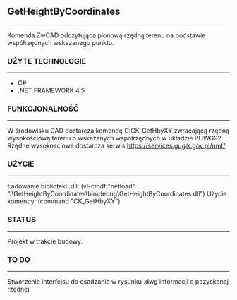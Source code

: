 ## GetHeightByCoordinates
---
Komenda ZwCAD odczytująca pionową rzędną terenu na podstawie współrzędnych wskazanego punktu.

### UŻYTE TECHNOLOGIE
- - -
* C#
* .NET FRAMEWORK 4.5

### FUNKCJONALNOŚĆ
- - -
W środowisku CAD dostarcza komendę C:CK_GetHbyXY zwracającą rzędną wysokościową terenu o wskazanych współrzędnych w układzie PUWG92
Rzędne wysokosciowe dostarcza serwis https://services.gugik.gov.pl/nmt/

### UŻYCIE
---
Ładowanie biblioteki .dll: (vl-cmdf "netload" ".\\GetHeightByCoordinates\\bin\\debug\\GetHeightByCoordinates.dll")
Użycie komendy: (command "CK_GetHbyXY")

### STATUS
---
Projekt w trakcie budowy.

### TO DO
---
Stworzenie interfejsu do osadzania w rysunku .dwg informacji o pozyskanej rzędnej
